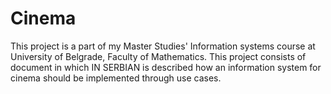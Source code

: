 # Cinema
This project is a part of my Master Studies' Information systems course at University of Belgrade, Faculty of Mathematics. This project consists of document in which IN SERBIAN is described how an information system for cinema should be implemented through use cases. 
